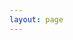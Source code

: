 ```yaml
---
layout: page
---
```


<TravelModePage lang="en" />

<script setup>
import TravelModePage from '../components/TravelMode/TravelModePage.vue'
</script>
